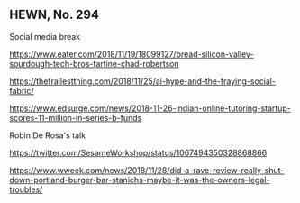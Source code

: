 ## HEWN, No. 294

Social media break

https://www.eater.com/2018/11/19/18099127/bread-silicon-valley-sourdough-tech-bros-tartine-chad-robertson

https://thefrailestthing.com/2018/11/25/ai-hype-and-the-fraying-social-fabric/

https://www.edsurge.com/news/2018-11-26-indian-online-tutoring-startup-scores-11-million-in-series-b-funds

Robin De Rosa's talk

https://twitter.com/SesameWorkshop/status/1067494350328868866

https://www.wweek.com/news/2018/11/28/did-a-rave-review-really-shut-down-portland-burger-bar-stanichs-maybe-it-was-the-owners-legal-troubles/
